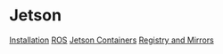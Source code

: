 # Jetson

[Installation](Installation.md)
[ROS](ROS.md)
[Jetson Containers](JetsonContainers.md)
[Registry and Mirrors](Registry.md)
